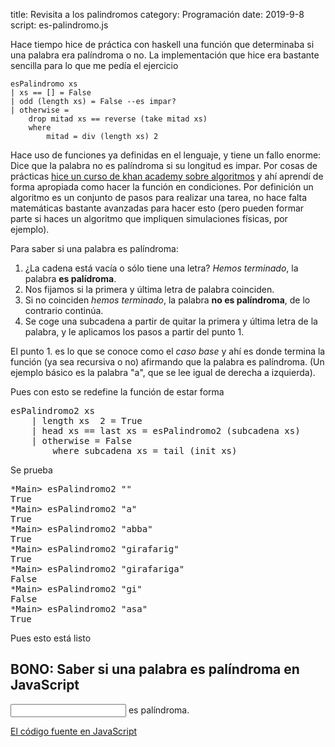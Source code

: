 title: Revisita a los palindromos
category: Programación
date: 2019-9-8
script: es-palindromo.js

Hace tiempo hice de práctica con haskell una función que determinaba si una palabra era palíndroma o no.
La implementación que hice era bastante sencilla para lo que me pedía el ejercicio

    esPalindromo xs
    | xs == [] = False
    | odd (length xs) = False --es impar?
    | otherwise = 
        drop mitad xs == reverse (take mitad xs) 
        where
            mitad = div (length xs) 2

Hace uso de funciones ya definidas en el lenguaje, y tiene un fallo enorme: Dice que la palabra no es palíndroma si su longitud es impar.
Por cosas de prácticas [hice un curso de khan academy sobre algoritmos](https://es.khanacademy.org/computing/computer-science/algorithms) y ahí aprendí de forma apropiada como hacer la función en condiciones.
Por definición un algoritmo es un conjunto de pasos para realizar una tarea, no hace falta matemáticas bastante avanzadas para hacer esto (pero pueden formar parte si haces un algoritmo que impliquen simulaciones físicas, por ejemplo).

Para saber si una palabra es palíndroma:

1. ¿La cadena está vacía o sólo tiene una letra? *Hemos terminado*, la palabra **es palídroma**.
2. Nos fijamos si la primera y última letra de palabra coinciden.
3. Si no coinciden *hemos terminado*, la palabra **no es palíndroma**, de lo contrario continúa.
4. Se coge una subcadena a partir de quitar la primera y última letra de la palabra, y le aplicamos los pasos a partir del punto 1.

El punto 1. es lo que se conoce como el *caso base* y ahí es donde termina la función (ya sea recursiva o no) afirmando que la palabra es palíndroma. (Un ejemplo básico es la palabra "a", que se lee igual de derecha a izquierda).

Pues con esto se redefine la función de estar forma

<pre>
esPalindromo2 xs
    | length xs  2 = True
    | head xs == last xs = esPalindromo2 (subcadena xs)
    | otherwise = False
        where subcadena xs = tail (init xs)
</pre>

Se prueba

<pre>
*Main> esPalindromo2 ""
True
*Main> esPalindromo2 "a"
True
*Main> esPalindromo2 "abba"
True
*Main> esPalindromo2 "girafarig"
True
*Main> esPalindromo2 "girafariga"
False
*Main> esPalindromo2 "gi"        
False
*Main> esPalindromo2 "asa"
True
</pre>

Pues esto está listo

## BONO: Saber si una palabra es palíndroma en JavaScript

<input id="palabra" type="text" min="0" max="64" /> <span id="esnoes">es</span> palíndroma.

[El código fuente en JavaScript]({static}theme/js/es-palindromo.js)
